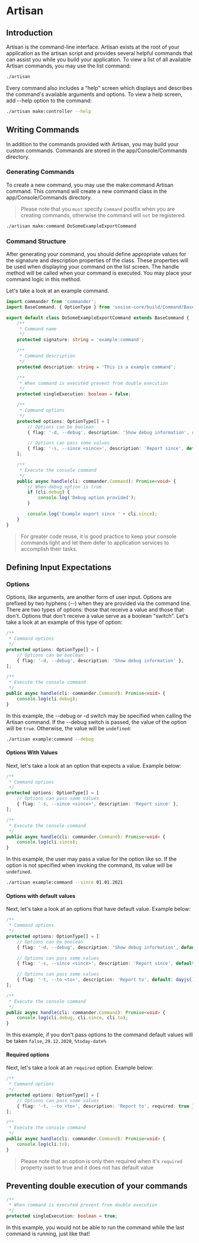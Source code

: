 # Artisan
## Introduction

Artisan is the command-line interface. Artisan exists at the root of your application as the artisan script and provides several helpful commands that can assist you while you build your application. To view a list of all available Artisan commands, you may use the list command:

```sh
./artisan
```

Every command also includes a "help" screen which displays and describes the command's available arguments and options. To view a help screen, add --help option to the command:

```sh
./artisan make:controller --help
```

## Writing Commands
In addition to the commands provided with Artisan, you may build your custom commands. Commands are stored in the app/Console/Commands directory.

### Generating Commands
To create a new command, you may use the make:command Artisan command. This command will create a new command class in the app/Console/Commands directory.

> Please note that you `must` specify `Command` postfix when you are creating commands, otherwise the command will `not` be registered.
```sh
./artisan make:command DoSomeExampleExportCommand
```

### Command Structure
After generating your command, you should define appropriate values for the signature and description properties of the class. These properties will be used when displaying your command on the list screen. The handle method will be called when your command is executed. You may place your command logic in this method.

Let's take a look at an example command.

```typescript
import commander from 'commander';
import BaseCommand, { OptionType } from 'sosise-core/build/Command/BaseCommand';

export default class DoSomeExampleExportCommand extends BaseCommand {
    /**
     * Command name
     */
    protected signature: string = 'example:command';

    /**
     * Command description
     */
    protected description: string = 'This is a example command';

    /**
     * When command is executed prevent from double execution
     */
    protected singleExecution: boolean = false;

    /**
     * Command options
     */
    protected options: OptionType[] = [
        // Options can be boolean
        { flag: '-d, --debug', description: 'Show debug information', required: false },

        // Options can pass some values
        { flag: '-s, --since <since>', description: 'Report since', default: '29.12.2020', required: false },
    ];

    /**
     * Execute the console command
     */
    public async handle(cli: commander.Command): Promise<void> {
        // When debug option is true
        if (cli.debug) {
            console.log('Debug option provided');
        }

        console.log('Example export since ' + cli.since);
    }
}
```

> For greater code reuse, it is good practice to keep your console commands light and let them defer to application services to accomplish their tasks.

## Defining Input Expectations
### Options
Options, like arguments, are another form of user input. Options are prefixed by two hyphens (--) when they are provided via the command line. There are two types of options: those that receive a value and those that don't. Options that don't receive a value serve as a boolean "switch". Let's take a look at an example of this type of option:

```typescript
/**
 * Command options
 */
protected options: OptionType[] = [
    // Options can be boolean
    { flag: '-d, --debug', description: 'Show debug information' },
];

/**
 * Execute the console command
 */
public async handle(cli: commander.Command): Promise<void> {
    console.log(cli.debug);
}
```

In this example, the --debug or -d switch may be specified when calling the Artisan command. If the --debug switch is passed, the value of the option will be `true`. Otherwise, the value will be `undefined`:

```sh
./artisan example:command --debug
```

#### Options With Values
Next, let's take a look at an option that expects a value. Example below:

```typescript
/**
 * Command options
 */
protected options: OptionType[] = [
    // Options can pass some values
    { flag: '-s, --since <since>', description: 'Report since' },
];

/**
 * Execute the console command
 */
public async handle(cli: commander.Command): Promise<void> {
    console.log(cli.since);
}
```

In this example, the user may pass a value for the option like so. If the option is not specified when invoking the command, its value will be `undefined`.

```sh
./artisan example:command --since 01.01.2021
```

#### Options with default values
Next, let's take a look at an options that have default value. Example below:

```typescript
/**
 * Command options
 */
protected options: OptionType[] = [
    // Options can be boolean
    { flag: '-d, --debug', description: 'Show debug information', default: false },

    // Options can pass some values
    { flag: '-s, --since <since>', description: 'Report since', default: '29.12.2020' },

    // Options can pass some values
    { flag: '-t, --to <to>', description: 'Report to', default: dayjs().format('YYYY-MM-DD') },
];

/**
 * Execute the console command
 */
public async handle(cli: commander.Command): Promise<void> {
    console.log(cli.debug, cli.since, cli.to);
}
```

In this example, if you don't pass options to the command default values will be taken `false`, `29.12.2020`, `%today-date%`

#### Required options
Next, let's take a look at an `required` option. Example below:

```typescript
/**
 * Command options
 */
protected options: OptionType[] = [
    // Options can pass some values
    { flag: '-t, --to <to>', description: 'Report to', required: true },
];

/**
 * Execute the console command
 */
public async handle(cli: commander.Command): Promise<void> {
    console.log(cli.to);
}
```

> Please note that an option is only then required when it's `required` property isset to true and it does not has default value

## Preventing double execution of your commands
```typescript
/**
 * When command is executed prevent from double execution
 */
protected singleExecution: boolean = true;
```

In this example, you would not be able to run the command while the last command is running, just like that!
